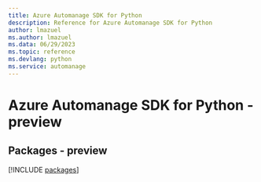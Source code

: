 ```yaml
---
title: Azure Automanage SDK for Python
description: Reference for Azure Automanage SDK for Python
author: lmazuel
ms.author: lmazuel
ms.data: 06/29/2023
ms.topic: reference
ms.devlang: python
ms.service: automanage
---
```

# Azure Automanage SDK for Python - preview
## Packages - preview
[!INCLUDE [packages](automanage-index.md)]